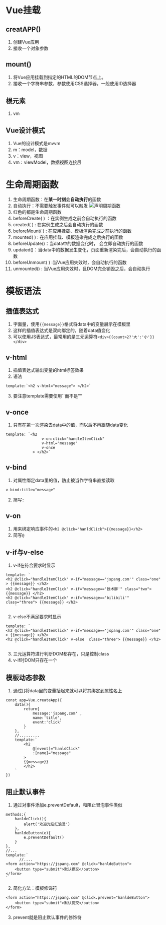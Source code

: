 # Vue挂载
## creatAPP()
1. 创建Vue应用
2. 接收一个对象参数
## mount()
1. 将Vue应用挂载到指定的HTML的DOM节点上。
2. 接收一个字符串参数，参数使用CSS选择器，一般使用ID选择器
## 根元素
1. vm
## Vue设计模式
1. Vue的设计模式是mvvm
2. m：model，数据
3. v：view，视图
4. vm：viewModel，数据视图连接层

# 生命周期函数
1. 生命周期函数：在**某一时刻**会**自动执行**的函数
2. 自动执行：不需要触发事件就可以触发
![声明周期函数](https://newimg.jspang.com/Vuelifecycle.png)
3. 红色的都是生命周期函数
4. beforeCreate( ) ：在实例生成之前会自动执行的函数
5. created( ) : 在实例生成之后会自动执行的函数
6. beforeMount( ) : 在应用挂载、模板渲染完成之前执行的函数
7. mounted( ) : 在应用挂载、模板渲染完成之后执行的函数
8. beforeUpdate()：当data中的数据变化时， 会立即自动执行的函数
9. updated()：当data中的数据发生变化，页面重新渲染完后，会自动执行的函数
10. beforeUnmount( ) :当Vue应用失效时，会自动执行的函数
11. unmounted() : 当Vue应用失效时，且DOM完全销毁之后，会自动执行

# 模板语法
## 插值表达式
1. 字面量，使用`{{message}}`格式将data中的变量展示在模板里
2. 这样的插值表达式是双向绑定的，随着data值变化
3. 可以使用JS表达式，最常用的是三元运算符`<div>{{count>2?'大':'小'}}</div>`

## v-html
1. 插值表达式输出变量的html标签效果
2. 语法
```
template:`<h2 v-html="message"> </h2>`
```
3. 要注意template需要使用``而不是""

## v-once
1. 只有在第一次渲染去data中的值，而以后不再跟随data变化
```
template: `<h2 
                v-on:click="handleItemClick" 
                v-html="message"
                v-once
            > </h2>`
```

## v-bind
1. 对属性绑定data里的值，防止被当作字符串直接读取
```
v-bind:title="message"
```
2. 简写`:`

## v-on
1. 用来绑定响应事件的`<h2 @click="hanldClick">{{message}}</h2>`
2. 简写`@`

## v-if与v-else
1. v-if在符合要求时显示
```
template: `
<h2 @click="handleItemClick" v-if="message=='jspang.com'" class="one" > {{message}} </h2>
<h2 @click="handleItemClick" v-if="message=='技术胖'" class="two"> {{message}} </h2>
<h2 @click="handleItemClick" v-if="message=='bilibili'"  class="three"> {{message}} </h2>
    `
```
2. v-else不满足要求时显示
```
template: `
<h2 @click="handleItemClick" v-if="message=='jspang.com'" class="one" > {{message}} </h2>
<h2 @click="handleItemClick" v-else  class="three"> {{message}} </h2>
    `
```
3. 三元运算符进行判断DOM都存在，只是控制class
4. v-if时DOM只存在一个

## 模板动态参数
1. 通过[]将data里的变量括起来就可以将其绑定到属性名上
```
const app=Vue.createApp({ 
    data(){
        return{
            message:'jspang.com' ,
            name:'title',
            event:'click'
        }
    },
    //.........
    template:`
        <h2 
            @[event]="hanldClick"
            :[name]="message"
        >
        {{message}}
        </h2>
    `
})
```

## 阻止默认事件
1. 通过对事件添加e.preventDefault，和阻止冒泡事件类似
```
methods:{
    hanldeClick(){
        alert('欢迎光临红浪漫')
    },
    hanldeButton(e){
        e.preventDefault()
    }
},
//...
template:`
      //....
<form action="https://jspang.com" @click="hanldeButton">
    <button type="submit">默认提交</button>
</form>
`
```
2. 简化方法：模板修饰符
```
<form action="https://jspang.com" @click.prevent="hanldeButton">
    <button type="submit">默认提交</button>
</form>
```
3. prevent就是阻止默认事件的修饰符